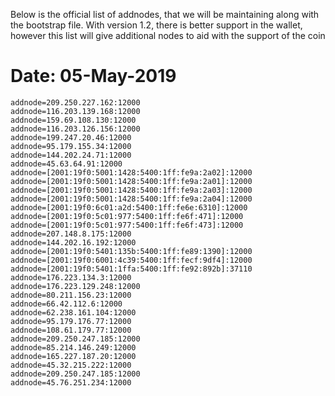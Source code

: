 Below is the official list of addnodes, that we will be maintaining along with the bootstrap file.
With version 1.2, there is better support in the wallet, however this list will give additional
nodes to aid with the support of the coin
# Date: 05-May-2019
```
addnode=209.250.227.162:12000
addnode=116.203.139.168:12000
addnode=159.69.108.130:12000
addnode=116.203.126.156:12000
addnode=199.247.20.46:12000
addnode=95.179.155.34:12000
addnode=144.202.24.71:12000
addnode=45.63.64.91:12000
addnode=[2001:19f0:5001:1428:5400:1ff:fe9a:2a02]:12000
addnode=[2001:19f0:5001:1428:5400:1ff:fe9a:2a01]:12000
addnode=[2001:19f0:5001:1428:5400:1ff:fe9a:2a03]:12000
addnode=[2001:19f0:5001:1428:5400:1ff:fe9a:2a04]:12000
addnode=[2001:19f0:6c01:a2d:5400:1ff:fe6e:6310]:12000
addnode=[2001:19f0:5c01:977:5400:1ff:fe6f:471]:12000
addnode=[2001:19f0:5c01:977:5400:1ff:fe6f:473]:12000
addnode=207.148.8.175:12000
addnode=144.202.16.192:12000
addnode=[2001:19f0:5401:135b:5400:1ff:fe89:1390]:12000
addnode=[2001:19f0:6001:4c39:5400:1ff:fecf:9df4]:12000
addnode=[2001:19f0:5401:1ffa:5400:1ff:fe92:892b]:37110
addnode=176.223.134.3:12000
addnode=176.223.129.248:12000
addnode=80.211.156.23:12000
addnode=66.42.112.6:12000
addnode=62.238.161.104:12000
addnode=95.179.176.77:12000
addnode=108.61.179.77:12000
addnode=209.250.247.185:12000
addnode=85.214.146.249:12000
addnode=165.227.187.20:12000
addnode=45.32.215.222:12000
addnode=209.250.247.185:12000
addnode=45.76.251.234:12000
```
